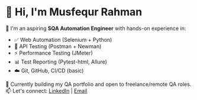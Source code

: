# 👋 Hi, I'm Musfequr Rahman

🎯 I'm an aspiring **SQA Automation Engineer** with hands-on experience in:

- ✅ Web Automation (Selenium + Python)
- 🔁 API Testing (Postman + Newman)
- ⚡ Performance Testing (JMeter)
- 📊 Test Reporting (Pytest-html, Allure)
- ☁️ Git, GitHub, CI/CD (basic)

📌 Currently building my QA portfolio and open to freelance/remote QA roles.
📫 Let's connect: [LinkedIn](https://linkedin.com/in/[yourname](https://www.linkedin.com/in/md-musfequr-rahman-79a27a223/)) | [Email](musfequr47@gmail.com)
